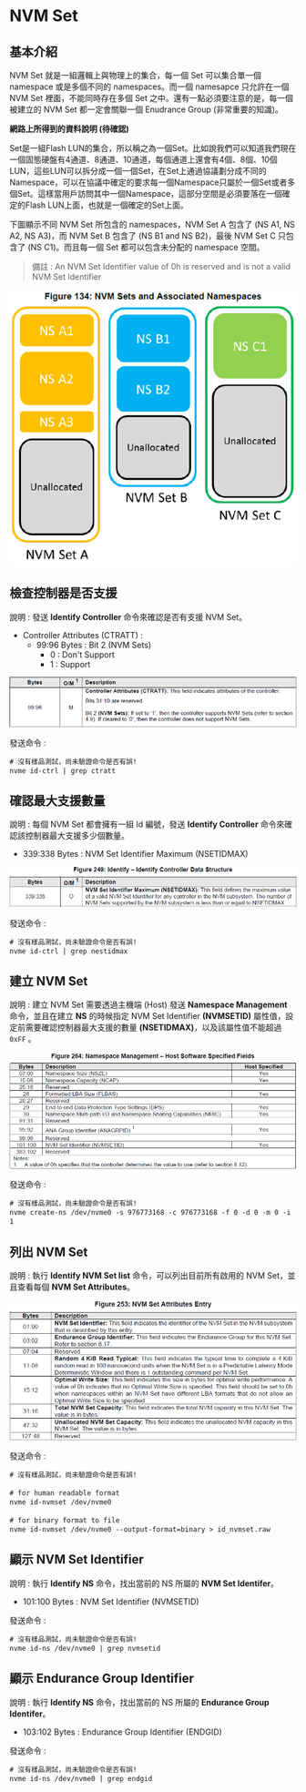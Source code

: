 # NVM Set

## 基本介紹

NVM Set 就是一組邏輯上與物理上的集合，每一個 Set 可以集合單一個 namespace 或是多個不同的 namespaces。而一個 namesapce 只允許在一個 NVM Set 裡面，不能同時存在多個 Set 之中。還有一點必須要注意的是，每一個被建立的 NVM Set 都一定會關聯一個 Enudrance Group (非常重要的知識)。

**網路上所得到的資料說明 (待確認)**

Set是一組Flash LUN的集合，所以稱之為一個Set。比如說我們可以知道我們現在一個固態硬盤有4通道、8通道、10通道，每個通道上還會有4個、8個、10個LUN，這些LUN可以拆分成一個一個Set，在Set上通過協議劃分成不同的Namespace，可以在協議中確定的要求每一個Namespace只屬於一個Set或者多個Set。這樣當用戶訪問其中一個Namespace，這部分空間是必須要落在一個確定的Flash LUN上面，也就是一個確定的Set上面。

下圖顯示不同 NVM Set 所包含的 namespaces，NVM Set A 包含了 (NS A1, NS A2, NS A3)，而 NVM Set B 包含了 (NS B1 and NS B2)，最後 NVM Set C 只包含了 (NS C1)。而且每一個 Set 都可以包含未分配的 namespace 空間。

> 備註 : An NVM Set Identifier value of 0h is reserved and is not a valid NVM Set Identifier

![](https://github.com/miniedwins/learning/blob/main/nvme/pic/nvm_sets_and_associated_namespaces.png)



## 檢查控制器是否支援

說明 : 發送 **Identify Controller** 命令來確認是否有支援 NVM Set。

- Controller Attributes (CTRATT) :
  - 99:96 Bytes : Bit 2 (NVM Sets)
    - 0 : Don't Support
    - 1 : Support

![](https://github.com/miniedwins/learning/blob/main/nvme/pic/identify_controller/Identify_Controller_CTRATT_Bit2_NVM_Sets.png)

發送命令 : 

~~~shell
# 沒有樣品測試，尚未驗證命令是否有誤!
nvme id-ctrl | grep ctratt
~~~



## 確認最大支援數量

說明 : 每個 NVM Set 都會擁有一組 Id 編號，發送 **Identify Controller** 命令來確認該控制器最大支援多少個數量。

* 339:338 Bytes : NVM Set Identifier Maximum (NSETIDMAX)

![](https://github.com/miniedwins/learning/blob/main/nvme/pic/identify_controller/Identify_Controller_NSETIDMAX.png)

發送命令 :

~~~shell
# 沒有樣品測試，尚未驗證命令是否有誤!
nvme id-ctrl | grep nestidmax
~~~



## 建立 NVM Set

說明 : 建立 NVM Set 需要透過主機端 (Host) 發送 **Namespace Management** 命令，並且在建立 **NS** 的時候指定 NVM Set Identifier **(NVMSETID)** 屬性值，設定前需要確認控制器最大支援的數量 **(NSETIDMAX)**，以及該屬性值不能超過 `0xFF` 。

![](https://github.com/miniedwins/learning/blob/main/nvme/pic/admin_command_set/namespace_management_host_software_fields.png)

發送命令 : 

~~~shell
# 沒有樣品測試，尚未驗證命令是否有誤!
nvme create-ns /dev/nvme0 -s 976773168 -c 976773168 -f 0 -d 0 -m 0 -i 1
~~~



## 列出 NVM Set 

說明 : 執行 **Identify NVM Set list** 命令，可以列出目前所有啟用的 NVM Set，並且查看每個 **NVM Set Attributes**。

![](https://github.com/miniedwins/learning/blob/main/nvme/pic/identify_nvm/Identify_NVM_Set_Attributes%20Entry_.png)

發送命令 :

~~~shell
# 沒有樣品測試，尚未驗證命令是否有誤!

# for human readable format
nvme id-nvmset /dev/nvme0

# for binary format to file
nvme id-nvmset /dev/nvme0 --output-format=binary > id_nvmset.raw
~~~



## 顯示 NVM Set  Identifier

說明 : 執行 **Identify NS** 命令，找出當前的 NS 所屬的 **NVM Set Identifer**。

* 101:100 Bytes : NVM Set Identifier (NVMSETID)

發送命令 :

~~~shell
# 沒有樣品測試，尚未驗證命令是否有誤!
nvme id-ns /dev/nvme0 | grep nvmsetid
~~~



## 顯示 Endurance Group Identifier

說明 : 執行 **Identify NS** 命令，找出當前的 NS 所屬的 **Endurance Group Identifer**。

* 103:102 Bytes : Endurance Group Identifier (ENDGID)

發送命令 : 

~~~shell
# 沒有樣品測試，尚未驗證命令是否有誤!
nvme id-ns /dev/nvme0 | grep endgid
~~~
